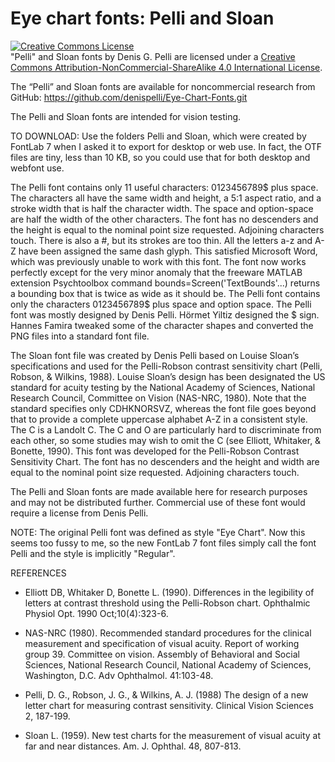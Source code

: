 # Eye chart fonts: Pelli and Sloan
<a rel="license" href="http://creativecommons.org/licenses/by-nc-sa/4.0/"><img alt="Creative Commons License" style="border-width:0" src="https://i.creativecommons.org/l/by-nc-sa/4.0/88x31.png" /></a><br />"Pelli" and Sloan fonts by Denis G. Pelli are licensed under a <a rel="license" href="http://creativecommons.org/licenses/by-nc-sa/4.0/">Creative Commons Attribution-NonCommercial-ShareAlike 4.0 International License</a>.

The “Pelli” and Sloan fonts are available for noncommercial research from GitHub:
https://github.com/denispelli/Eye-Chart-Fonts.git

The Pelli and Sloan fonts are intended for vision testing. 

TO DOWNLOAD: Use the folders Pelli and Sloan, which were created by FontLab 7 when I asked it to export for desktop or web use. In fact, the OTF files are tiny, less than 10 KB, so you could use that for both desktop and webfont use. 

The Pelli font contains only 11 useful characters: 0123456789$ plus space. The characters all have the same width and height, a 5:1 aspect ratio, and a stroke width that is half the character width. The space and option-space are half the width of the other characters. The font has no descenders and the height is equal to the nominal point size requested. Adjoining characters touch. There is also a #, but its strokes are too thin. All the letters a-z and A-Z have been assigned the same dash glyph. This satisfied Microsoft Word, which was previously unable to work with this font. The font now works perfectly except for the very minor anomaly that the freeware MATLAB extension Psychtoolbox command bounds=Screen('TextBounds'...) returns a bounding box that is twice as wide as it should be. The Pelli font contains only the characters 0123456789$ plus space and option space. The Pelli font was mostly designed by Denis Pelli. Hörmet Yiltiz designed the $ sign. Hannes Famira tweaked some of the character shapes and converted the PNG files into a standard font file.

The Sloan font file was created by Denis Pelli based on Louise Sloan’s specifications and used for the Pelli-Robson contrast sensitivity chart (Pelli, Robson, & Wilkins, 1988). Louise Sloan’s design has been designated the US standard for acuity testing by the National Academy of Sciences, National Research Council, Committee on Vision (NAS-NRC, 1980). Note that the standard specifies only CDHKNORSVZ, whereas the font file goes beyond that to provide a complete uppercase alphabet A-Z in a consistent style. The C is a Landolt C. The C and O are particularly hard to discriminate from each other, so some studies may wish to omit the C (see Elliott, Whitaker, & Bonette, 1990). This font was developed for the Pelli-Robson Contrast Sensitivity Chart. The font has no descenders and the height and width are equal to the nominal point size requested. Adjoining characters touch. 

The Pelli and Sloan fonts are made available here for research purposes and may not be distributed further. Commercial use of these font would require a license from Denis Pelli.

NOTE: The original Pelli font was defined as style "Eye Chart". Now this seems too fussy to me, so the new FontLab 7 font files simply call the font Pelli and the style is implicitly "Regular".

REFERENCES

 - Elliott DB, Whitaker D, Bonette L. (1990). Differences in the legibility of letters at contrast threshold using the Pelli-Robson chart. Ophthalmic Physiol Opt. 1990 Oct;10(4):323-6. 

 - NAS-NRC (1980). Recommended standard procedures for the clinical measurement and specification of visual acuity. Report of working group 39. Committee on vision. Assembly of Behavioral and Social Sciences, National Research Council, National Academy of Sciences, Washington, D.C. Adv Ophthalmol. 41:103-48. 

 - Pelli, D. G., Robson, J. G., & Wilkins, A. J. (1988) The design of a new letter chart for measuring contrast sensitivity. Clinical Vision Sciences 2, 187-199.  

 - Sloan L. (1959). New test charts for the measurement of visual acuity at far and near distances. Am. J. Ophthal. 48, 807-813.
